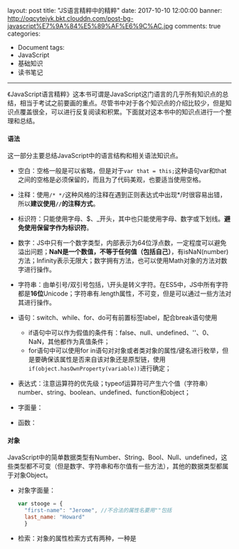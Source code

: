 layout: post
title: "JS语言精粹中的精粹"
date: 2017-10-10 12:00:00
banner: http://oqcytejyk.bkt.clouddn.com/post-bg-javascript%E7%9A%84%E5%89%AF%E6%9C%AC.jpg
comments: true
categories: 
- Document
tags:
- JavaScript
- 基础知识
- 读书笔记
---

《JavaScript语言精粹》这本书可谓是JavaScript这门语言的几乎所有知识点的总结，相当于考试之前要画的重点。尽管书中对于各个知识点的介绍比较少，但是知识点覆盖很全，可以进行反复阅读和积累。下面就对这本书中的知识点进行一个整理和总结。

<!-- more -->

#### 语法

这一部分主要总结JavaScript中的语言结构和相关语法知识点。

- 空白：空格一般是可以省略，但是对于`var that = this;`这种语句var和that之间的空格是必须保留的，而且为了代码美观，也要适当使用空格。
- 注释：使用`/* */`这种风格的注释在遇到正则表达式中出现*/时很容易出错，所以**建议使用`//`的注释方式**。
- 标识符：只能使用字母、$、_开头，其中也只能使用字母、数字或下划线。**避免使用保留字作为标识符**。
- 数字：JS中只有一个数字类型，内部表示为64位浮点数，一定程度可以避免溢出问题；**NaN是一个数值，不等于任何值（包括自己）**，有isNaN(number)方法；Infinity表示无限大；数字拥有方法，也可以使用Math对象的方法对数字进行操作。
- 字符串：由单引号/双引号包括，\开头是转义字符。在ES5中，JS中所有字符都是**16位**Unicode；字符串有.length属性，不可变，但是可以通过一些方法对其进行操作。
- 语句：switch、while、for、do可有前置标签label，配合break语句使用

    - if语句中可以作为假值的条件有：false、null、undefined、''、0、NaN，其他都作为真值条件；
    - for语句中可以使用for in语句对对象或者类对象的属性/键名进行枚举，但是要确保该属性是否来自该对象还是原型链，使用`if(object.hasOwnProperty(variable))`进行确定；
    
- 表达式：注意运算符的优先级；typeof运算符可产生六个值（字符串）number、string、boolean、undefined、function和object；
- 字面量：
- 函数：

#### 对象

JavaScript中的简单数据类型有Number、String、Bool、Null、undefined，这些类型都不可变（但是数字、字符串和布尔值有一些方法），其他的数据类型都属于对象Object。

- 对象字面量：

    ```javascript
    var stooge = {
      "first-name": "Jerome", //不合法的属性名要用""包括
      last_name: "Howard"
      }
    ```
    
- 检索：对象的属性检索方式有两种，一种是